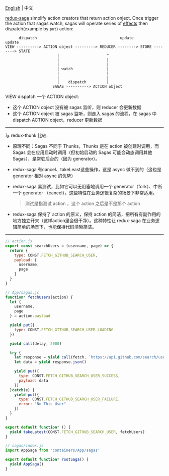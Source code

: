 [English](README.md) | 中文

[redux-saga](https://github.com/redux-saga/redux-saga) simplify action creators that return action onject. Once trigger the action that sagas watch, sagas will operate series of [effects](https://redux-saga.js.org/docs/basics/DeclarativeEffects.html) then dispatch(example by `put`) action:

```
      dispatch                                     update          update
VIEW ----------> ACTION object ---------> REDUCER --------> STORE --------> STATE
                       |                     ^
                       |                     |
                       |                     |
                       | watch               |
                       |                     |
                       |                     |
                       |    dispatch         |
                     SAGAS ----------> ACTION object
```

VIEW dispatch 一个 ACTION object:

* 这个 ACTION object 没有被 sagas 监听，则 reducer 会更新数据
* 这个 ACTION object 被 sagas 监听，则走入 sagas 的流程，在 sagas 中 dispatch ACTION object，reducer 更新数据

*********

与 redux-thunk 比较:

* 原理不同：Sagas 不同于 Thunks，Thunks 是在 action 被创建时调用，而 Sagas 会在应用启动时调用（但初始启动的 Sagas 可能会动态调用其他 Sagas），是常驻后台的（因为 generator）。

* redux-saga 有cancel、takeLeast这些操作，这是 async 做不到的（这也是 generator 相对 async 的优势）

* redux-saga 易测试，比如它可以无阻塞地调用一个 generator（fork）、中断一个 generator （cancel）。这些特性在业务逻辑复杂的场景下非常适用。

    > 测试是指测试 action ，这个 action 之后是不是那个 action

* redux-saga 保持了 action 的原义，保持 action 的简洁，把所有有副作用的地方独立开来（这样action里会很干净）。这种特性让 redux-saga 在业务逻辑简单的场景下，也能保持代码清晰简洁。


*********

```js
// action.js
export const searchUsers = (username, page) => {
  return {
    type: CONST.FETCH_GITHUB_SEARCH_USER,
    payload: {
      username,
      page
    }
  }
}
```

```js
// App/sagas.js
function* fetchUsers(action) {
  let {
    username,
    page
  } = action.payload

  yield put({
    type: CONST.FETCH_GITHUB_SEARCH_USER_LOADING
  })

  yield call(delay, 2000)

  try {
    let response = yield call(fetch, `https://api.github.com/search/users?q=${username}&page=${page}`)
    let data = yield response.json()

    yield put({
      type: CONST.FETCH_GITHUB_SEARCH_USER_SUCCESS,
      payload: data
    })
  }catch(e) {
    yield put({
      type: CONST.FETCH_GITHUB_SEARCH_USER_FAILURE,
      error: "No This User"
    })
  }
}

export default function* () {
  yield takeLatest(CONST.FETCH_GITHUB_SEARCH_USER, fetchUsers)
}
```

```js
// sagas/index.js
import AppSaga from 'containers/App/sagas'

export default function* rootSaga() {
  yield AppSaga()
}
```